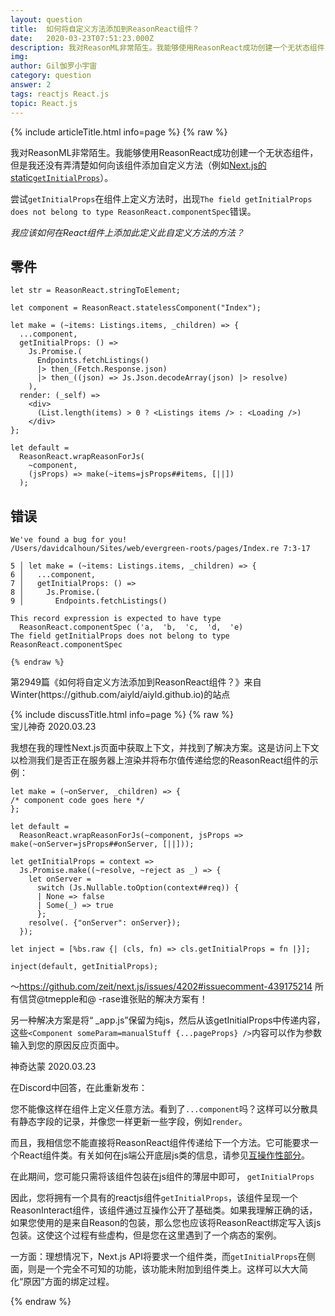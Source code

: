```yaml
---
layout: question
title:  如何将自定义方法添加到ReasonReact组件？
date:   2020-03-23T07:51:23.000Z
description: 我对ReasonML非常陌生。我能够使用ReasonReact成功创建一个无状态组件，但是我还没有弄清楚如何向该组件添加自定义方法（例如Next.js的s...
img: 
author: Gil伽罗小宇宙
category: question
answer: 2
tags: reactjs React.js
topic: React.js
---
```

<div class="article-root">
  <div class="article">
    {% include articleTitle.html info=page %}
    {% raw %}
    <div class="article-content"><p><font style="vertical-align: inherit;"><font style="vertical-align: inherit;">我对ReasonML非常陌生。</font><font style="vertical-align: inherit;">我能够使用ReasonReact成功创建一个无状态组件，但是我还没有弄清楚如何向该组件添加自定义方法（例如</font></font><a href="https://github.com/zeit/next.js/tree/4.1.4#fetching-data-and-component-lifecycle" rel="noreferrer"><font style="vertical-align: inherit;"><font style="vertical-align: inherit;">Next.js的static</font></font><code>getInitialProps</code></a><font style="vertical-align: inherit;"><font style="vertical-align: inherit;">）。</font></font></p>

<p><font style="vertical-align: inherit;"><font style="vertical-align: inherit;">尝试</font></font><code>getInitialProps</code><font style="vertical-align: inherit;"><font style="vertical-align: inherit;">在组件上</font><font style="vertical-align: inherit;">定义</font><font style="vertical-align: inherit;">方法时，出现</font></font><code>The field getInitialProps does not belong to type ReasonReact.componentSpec</code><font style="vertical-align: inherit;"><font style="vertical-align: inherit;">错误。</font></font></p>

<p><em><font style="vertical-align: inherit;"><font style="vertical-align: inherit;">我应该如何在React组件上添加此定义此自定义方法的方法？</font></font></em></p>

<h2><font style="vertical-align: inherit;"><font style="vertical-align: inherit;">零件</font></font></h2>

<pre><code>let str = ReasonReact.stringToElement;<font></font>
<font></font>
let component = ReasonReact.statelessComponent("Index");<font></font>
<font></font>
let make = (~items: Listings.items, _children) =&gt; {<font></font>
  ...component,<font></font>
  getInitialProps: () =&gt;<font></font>
    Js.Promise.(<font></font>
      Endpoints.fetchListings()<font></font>
      |&gt; then_(Fetch.Response.json)<font></font>
      |&gt; then_((json) =&gt; Js.Json.decodeArray(json) |&gt; resolve)<font></font>
    ),<font></font>
  render: (_self) =&gt;<font></font>
    &lt;div&gt;<font></font>
      (List.length(items) &gt; 0 ? &lt;Listings items /&gt; : &lt;Loading /&gt;)<font></font>
    &lt;/div&gt;<font></font>
};<font></font>
<font></font>
let default =<font></font>
  ReasonReact.wrapReasonForJs(<font></font>
    ~component,<font></font>
    (jsProps) =&gt; make(~items=jsProps##items, [||])<font></font>
  );<font></font>
</code></pre>

<h2><font style="vertical-align: inherit;"><font style="vertical-align: inherit;">错误</font></font></h2>

<pre><code>We've found a bug for you!<font></font>
/Users/davidcalhoun/Sites/web/evergreen-roots/pages/Index.re 7:3-17<font></font>
<font></font>
5 │ let make = (~items: Listings.items, _children) =&gt; {<font></font>
6 │   ...component,<font></font>
7 │   getInitialProps: () =&gt;<font></font>
8 │     Js.Promise.(<font></font>
9 │       Endpoints.fetchListings()<font></font>
<font></font>
This record expression is expected to have type<font></font>
  ReasonReact.componentSpec ('a,  'b,  'c,  'd,  'e)<font></font>
The field getInitialProps does not belong to type ReasonReact.componentSpec<font></font>
</code></pre></div>
    {% endraw %}
  </div>
  <p class="winter_mark">第2949篇《如何将自定义方法添加到ReasonReact组件？》来自Winter(https://github.com/aiyld/aiyld.github.io)的站点</p>
  <div class="discuss-wrapper">
    {% include discussTitle.html info=page %}
    {% raw %}
    <div class="discuss-item">
        <div class="discuss-parent">
          <div class="discuss-meta">
            <span class="discuss-user">宝儿神奇</span>
            <span class="discuss-time">2020.03.23</span>
          </div>
          <div class="discuss-comment"><p><font style="vertical-align: inherit;"><font style="vertical-align: inherit;">我想在我的理性Next.js页面中获取上下文，并找到了解决方案。</font><font style="vertical-align: inherit;">这是访问上下文以检测我们是否正在服务器上渲染并将布尔值传递给您的ReasonReact组件的示例：</font></font></p>

<pre><code>let make = (~onServer, _children) =&gt; {<font></font>
/* component code goes here */ <font></font>
};<font></font>
<font></font>
let default =<font></font>
  ReasonReact.wrapReasonForJs(~component, jsProps =&gt; make(~onServer=jsProps##onServer, [||]));<font></font>
<font></font>
let getInitialProps = context =&gt;<font></font>
  Js.Promise.make((~resolve, ~reject as _) =&gt; {<font></font>
    let onServer =<font></font>
      switch (Js.Nullable.toOption(context##req)) {<font></font>
      | None =&gt; false<font></font>
      | Some(_) =&gt; true<font></font>
      };<font></font>
    resolve(. {"onServer": onServer});<font></font>
  });<font></font>
<font></font>
let inject = [%bs.raw {| (cls, fn) =&gt; cls.getInitialProps = fn |}];<font></font>
<font></font>
inject(default, getInitialProps);<font></font>
</code></pre>

<p><font style="vertical-align: inherit;"><font style="vertical-align: inherit;">〜</font></font><a href="https://github.com/zeit/next.js/issues/4202#issuecomment-439175214" rel="nofollow noreferrer"><font style="vertical-align: inherit;"><font style="vertical-align: inherit;">https://github.com/zeit/next.js/issues/4202#issuecomment-439175214</font></font></a><font style="vertical-align: inherit;"><font style="vertical-align: inherit;"> 
所有信贷@tmepple和@ -rase谁张贴的解决方案有！</font></font></p>

<p><font style="vertical-align: inherit;"><font style="vertical-align: inherit;">另一种解决方案是将“ _app.js”保留为纯js，然后从该getInitialProps中传递内容，这些</font></font><code>&lt;Component someParam=manualStuff {...pageProps} /&gt;</code><font style="vertical-align: inherit;"><font style="vertical-align: inherit;">内容可以作为参数输入到您的原因反应页面中。</font></font></p></div>
        </div></div><div class="discuss-item">
        <div class="discuss-parent">
          <div class="discuss-meta">
            <span class="discuss-user">神奇达蒙</span>
            <span class="discuss-time">2020.03.23</span>
          </div>
          <div class="discuss-comment"><p><font style="vertical-align: inherit;"><font style="vertical-align: inherit;">在Discord中回答，在此重新发布：</font></font></p>

<p><font style="vertical-align: inherit;"><font style="vertical-align: inherit;">您不能像这样在组件上定义任意方法。</font><font style="vertical-align: inherit;">看到了</font></font><code>...component</code><font style="vertical-align: inherit;"><font style="vertical-align: inherit;">吗？</font><font style="vertical-align: inherit;">这样可以分散具有静态字段的记录，并像您一样更新一些字段，例如</font></font><code>render</code><font style="vertical-align: inherit;"><font style="vertical-align: inherit;">。</font></font></p>

<p><font style="vertical-align: inherit;"><font style="vertical-align: inherit;">而且，我相信您不能直接将ReasonReact组件传递给下一个方法。</font><font style="vertical-align: inherit;">它可能要求一个React组件类。</font><font style="vertical-align: inherit;">有关</font><font style="vertical-align: inherit;">如何在js端公开底层js类的信息，</font><font style="vertical-align: inherit;">请参见</font></font><a href="https://reasonml.github.io/reason-react/docs/en/interop.html" rel="nofollow noreferrer"><font style="vertical-align: inherit;"><font style="vertical-align: inherit;">互操作性部分</font></font></a><font style="vertical-align: inherit;"><font style="vertical-align: inherit;">。</font></font></p>

<p><font style="vertical-align: inherit;"><font style="vertical-align: inherit;">在此期间，您可能只需将该组件包装在js组件的薄层中即可， </font></font><code>getInitialProps</code></p>

<p><font style="vertical-align: inherit;"><font style="vertical-align: inherit;">因此，您将拥有一个具有的reactjs组件</font></font><code>getInitialProps</code><font style="vertical-align: inherit;"><font style="vertical-align: inherit;">，该组件呈现一个ReasonInteract组件，该组件通过互操作公开了基础类。</font><font style="vertical-align: inherit;">如果我理解正确的话，如果您使用的是来自Reason的包装，那么您也应该将ReasonReact绑定写入该js包装。</font><font style="vertical-align: inherit;">这使这个过程有些虚构，但是您在这里遇到了一个病态的案例。</font></font></p>

<p><font style="vertical-align: inherit;"><font style="vertical-align: inherit;">一方面：理想情况下，Next.js API将要求一个组件类，而</font></font><code>getInitialProps</code><font style="vertical-align: inherit;"><font style="vertical-align: inherit;">在侧面，则是一个完全不可知的功能，该功能未附加到组件类上。</font><font style="vertical-align: inherit;">这样可以大大简化“原因”方面的绑定过程。</font></font></p></div>
        </div></div>
    {% endraw %}
  </div>
<div>
